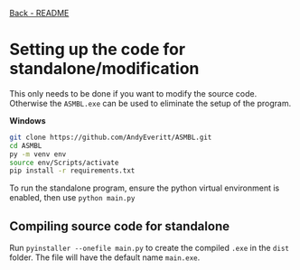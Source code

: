 [Back - README](../../README.md)

# Setting up the code for standalone/modification

This only needs to be done if you want to modify the source code. Otherwise the `ASMBL.exe` can be used to eliminate the setup of the program.

**Windows**
```bash
git clone https://github.com/AndyEveritt/ASMBL.git
cd ASMBL
py -m venv env
source env/Scripts/activate
pip install -r requirements.txt
```

To run the standalone program, ensure the python virtual environment is enabled, then use `python main.py`

## Compiling source code for standalone

Run `pyinstaller --onefile main.py` to create the compiled `.exe` in the `dist` folder. The file will have the default name `main.exe`.